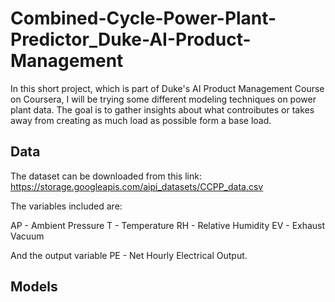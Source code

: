 # Combined-Cycle-Power-Plant-Predictor_Duke-AI-Product-Management

In this short project, which is part of Duke's AI Product Management Course on Coursera, I will be trying some different modeling techniques on power plant data. The goal is to gather insights about what controibutes or takes away from creating
as much load as possible form a base load.

## Data

The dataset can be downloaded from this link: https://storage.googleapis.com/aipi_datasets/CCPP_data.csv

The variables included are:

AP - Ambient Pressure
T - Temperature
RH - Relative Humidity
EV - Exhaust Vacuum

And the output variable PE - Net Hourly Electrical Output.

## Models 

